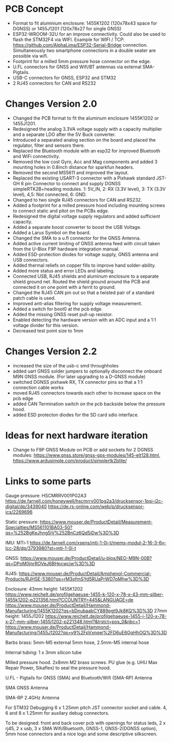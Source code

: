 # PCB Concept
- Format to fit aluminium enclosure: 1455K1202 (120x78x43 space for DGNSS)  or 1455J1201 (120x78x27 for single GNSS)
- ESP32-WROOM-32U for an improve connectivity. Could also be used to flash the STM32F4 via WIFI. Example for WIFI / TCP: https://github.com/AlphaLima/ESP32-Serial-Bridge connection. Simultaneously two smartphone connections in a double seater are possible via wifi. 
- Footprint for a milled 5mm pressure hose connector on the edge.
- U.FL connectors for GNSS and Wifi/BT antennas via external SMA-Pigtails.
- USB-C connectors for GNSS, ESP32 and STM32
- 2 RJ45 connectors for CAN and RS232

# Changes Version 2.0
- Changed the PCB format to fit the aluminum enclosure 1455K1202 or 1455J1201.
- Redesigned the analog 3.3VA voltage supply with a capacity multiplier and a separate LDO after the 5V Buck converter.
- Introduced a separated analog section on the board and placed the regulator, filter and sensors there.
- Replaced the Bluetooth module with an esp32 for improved Bluetooth and WiFi connectivity.
- Removed the low cost Gyro, Acc and Mag components and added 3 mounting holes in 0.8inch distance for sparkfun headers.
- Removed the second MS5611 and improved the layout.
- Replaced the existing USART-3 connector with a Pixhawk standard JST-GH 6 pin Connector to connect and supply DGNSS simpleRTK2B+heading modules. 1: 5V_IN, 2: RX (3.3V level), 3: TX (3.3V level), 4,5: Not connected, 6: GND.
- Changed to two single RJ45 connectors for CAN and RS232.
- Added a footprint for a milled pressure hood including mounting screws to connect static and pitot on the PCBs edge.
- Redesigned the digital voltage supply regulators and added sufficient capacity.
- Added a separate boost converter to boost the USB Voltage.
- Added a Larus Symbol on the board.
- Changed the SMA to a u.fl connector for the GNSS Antenna.
- Added active current limiting of GNSS antenna feed with circuit taken from the U-Blox F9P hardware integration manual.
- Added ESD-protection diodes for voltage supply, GNSS antenna and USB connectors.
- Added thermal reliefs on copper fills to improve hand solder-ability.
- Added more status and error LEDs and labeling.
- Connected USB, RJ45 shields and aluminum enclosure to a separate shield ground net. Routed the shield ground around the PCB and connected it on one point with a ferrit to ground. 
- Changed the RJ45 CAN pin out so that a twisted pair of a standard patch cable is used.
- Improved anti-alias filtering for supply voltage measurement.
- Added a switch for boot0 at the pcb edge.
- Added the missing GNSS reset pull-up resistor.
- Enabled detecting the hardware version with an ADC input and a 1:1 voltage divider for this version.
- Decreased test point size to 1mm

# Changes Version 2.2
- increased the size of the usb-c smd throughholes 
- added uart GNSS solder jumpers to optionally disconnect the onboard M9N GNSS module. (For later upgrading to a D-GNSS module)
- switched DGNSS pixhawk RX, TX connector pins so that a 1:1 connection cable works
- moved RJ45 connectors towards each other to increase space on the pcb edge
- added CAN Termination switch on the pcb backside below the pressure hood. 
- added ESD protecton diodes for the SD card sdio interface. 

# Ideas for next hardware iteration
- Change to F9P GNSS Module on PCB or add sockets for 2 DGNSS modules: https://www.gnss.store/gnss-gps-modules/145-elt128.html,  https://www.ardusimple.com/product/simplertk2blite/


# Links to some parts
Gauge pressure: HSCMRRV001PG2A3
https://de.farnell.com/honeywell/hscmrrv001pg2a3/drucksensor-1psi-i2c-digital/dp/3439040
https://de.rs-online.com/web/p/drucksensor-ics/2269696

Static pressure:
https://www.mouser.de/ProductDetail/Measurement-Specialties/MS561101BA03-50?qs=%252BgKeJhng5iV%252BnCz6Qd5iDw%3D%3D

IMU:  MTi-1
https://de.farnell.com/xsens/mti-1-0i-t/mems-modul-2-16-3-6v-lcc-28/dp/3793980?st=mti-1-0i-t

GNSS:
https://www.mouser.de/ProductDetail/u-blox/NEO-M9N-00B?qs=DPoM0jnrROVeJ6BHpcwcjw%3D%3D

RJ45:
https://www.mouser.de/ProductDetail/Amphenol-Commercial-Products/RJHSE-5380?qs=rM3ofmSYd5RUaPrWD7oMhw%3D%3D

Enclosure:
43mm height: 1455K1202 https://www.reichelt.de/profilgehaeuse-1455-k-120-x-78-x-43-mm-silber-1455k1202-p221356.html?CCOUNTRY=445&LANGUAGE=de
https://www.mouser.de/ProductDetail/Hammond-Manufacturing/1455K1202?qs=bDnubaabCY889pgt9Jk8KQ%3D%3D
27mm height: 1455J1202 https://www.reichelt.de/profilgehaeuse-1455-j-120-x-78-x-27-mm-silber-1455j1202-p221348.html?&trstct=pos_0&nbc=1
https://www.mouser.de/ProductDetail/Hammond-Manufacturing/1455J1202?qs=y9%2FpVxnqej%2FD6uE6GgHhOQ%3D%3D

Barbs brass: 5mm-M5 external 5mm hose, 2.5mm-M5 internal hose

Internal tubing: 1 x 3mm silicon tube

Milled pressure hood. 2x8mm M2 brass screws. PU glue (e.g. UHU Max Repair Power, Sikaflex) to seal the pressure hood.

U.FL - Pigtails  for GNSS (SMA)  and Bluetooth/Wifi (SMA-RP) Antenna

SMA GNSS Antenna

SMA-RP 2.4GHz Antenna

For STM32 Debugging 6 x 1.25mm pitch JST connector socket and cable. 4, 6 and 8 x 1.25mm for auxilary debug connectors. 

To be designed: front and back cover pcb with openings for status leds, 2 x rj45, 2 x usb, 3 x SMA Wifi/Bluetooth, GNSS-1, GNSS-2(DGNSS option), 5mm hose connectors and a nice logo and some descriptive silkscreen.


